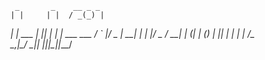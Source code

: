      _       _    __ _ _           
    | |     | |  / _(_) |          
  __| | ___ | |_| |_ _| | ___  ___ 
 / _` |/ _ \| __|  _| | |/ _ \/ __|
| (_| | (_) | |_| | | | |  __/\__ \
 \__,_|\___/ \__|_| |_|_|\___||___/
                                   
